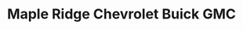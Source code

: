 ---
title: "Maple Ridge Chevrolet Buick GMC"
url: /pitt-meadows/maple-ridge-chevrolet-buick-gmc/
shop: car
---